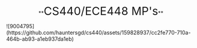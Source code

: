 <p align="center">
**<span style="font-size:30px;">CS440/ECE448 MP's</span>**
</p>
![9004795](https://github.com/hauntersgd/cs440/assets/159828937/cc2fe770-710a-464b-ab93-a1eb937da1eb)
